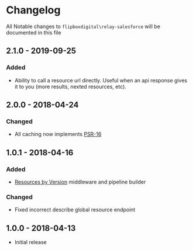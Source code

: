 # Changelog
All Notable changes to `flipboxdigital\relay-salesforce` will be documented in this file

## 2.1.0 - 2019-09-25
### Added
- Ability to call a resource url directly. Useful when an api response gives it to you (more results, nexted resources, etc).

## 2.0.0 - 2018-04-24
### Changed
- All caching now implements [PSR-16](https://www.php-fig.org/psr/psr-16/)

## 1.0.1 - 2018-04-16
### Added
- [Resources by Version](https://developer.salesforce.com/docs/atlas.en-us.api_rest.meta/api_rest/resources_discoveryresource.htm) middleware and pipeline builder

### Changed
- Fixed incorrect describe global resource endpoint

## 1.0.0 - 2018-04-13
- Initial release
